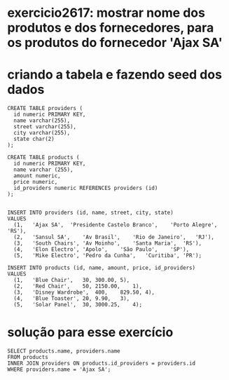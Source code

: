 # exercicio2617: mostrar nome dos produtos e dos fornecedores, para os produtos do fornecedor 'Ajax SA'


# criando a tabela e fazendo seed dos dados

```
CREATE TABLE providers (
  id numeric PRIMARY KEY,
  name varchar(255),
  street varchar(255),
  city varchar(255),
  state char(2)
);

CREATE TABLE products (
  id numeric PRIMARY KEY,
  name varchar (255),
  amount numeric,
  price numeric,
  id_providers numeric REFERENCES providers (id)
);


INSERT INTO providers (id, name, street, city, state)
VALUES
  (1,	'Ajax SA',	'Presidente Castelo Branco',	'Porto Alegre',	'RS'),
  (2,	'Sansul SA',	'Av Brasil',	'Rio de Janeiro',	'RJ'),
  (3,	'South Chairs',	'Av Moinho',	'Santa Maria', 	'RS'),
  (4,	'Elon Electro',	'Apolo',	'São Paulo',	'SP'),
  (5,	'Mike Electro',	'Pedro da Cunha',	'Curitiba',	'PR');
  
INSERT INTO products (id, name, amount, price, id_providers)
VALUES
  (1,	'Blue Chair',	30,	300.00,	5),
  (2,	'Red Chair',	50,	2150.00,	1),
  (3,	'Disney Wardrobe',	400,	829.50,	4),
  (4,	'Blue Toaster',	20,	9.90,	3),
  (5,	'Solar Panel',	30,	3000.25,	4);
```


# solução para esse exercício

```
SELECT products.name, providers.name
FROM products
INNER JOIN providers ON products.id_providers = providers.id
WHERE providers.name = 'Ajax SA';
```
